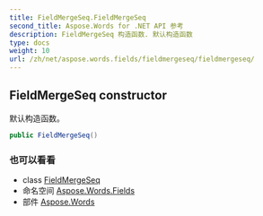 ```yaml
---
title: FieldMergeSeq.FieldMergeSeq
second_title: Aspose.Words for .NET API 参考
description: FieldMergeSeq 构造函数. 默认构造函数
type: docs
weight: 10
url: /zh/net/aspose.words.fields/fieldmergeseq/fieldmergeseq/
---
```

## FieldMergeSeq constructor

默认构造函数。

```csharp
public FieldMergeSeq()
```

### 也可以看看

* class [FieldMergeSeq](../)
* 命名空间 [Aspose.Words.Fields](../../fieldmergeseq/)
* 部件 [Aspose.Words](../../../)


